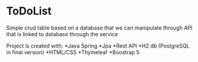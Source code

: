 # ToDoList
Simple crud table based on a database that we can manipulate through API that is linked to database through the service


Project is created with:
*Java Spring
*Jpa
*Rest API
*H2 db (PostgreSQL in final version)
*HTML/CSS
*Thymeleaf
*Boostrap 5
